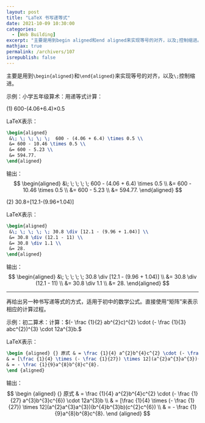 ```yaml
---
layout: post
title: "LaTeX 书写递等式"
date: 2021-10-09 10:30:00
categories: 
  - [Web Building]
excerpt: "主要是用到begin aligned和end aligned来实现等号的对齐，以及;控制缩进。"
mathjax: true
permalink: /archivers/107
isrepublish: false
---
```


主要是用到```\begin{aligned}```和```\end{aligned}```来实现等号的对齐，以及```\;```控制缩进。

示例：小学五年级算术：用递等式计算：

(1) 600-(4.06+6.4)×0.5

LaTeX表示：
```latex
\begin{aligned}
 &\; \; \; \; \;  600 - (4.06 + 6.4) \times 0.5 \\
 &= 600 - 10.46 \times 0.5 \\
 &= 600 - 5.23 \\
 &= 594.77.
\end{aligned}
```

输出：
$$
\begin{aligned}
 &\; \; \; \; \;  600 - (4.06 + 6.4) \times 0.5 \\
 &= 600 - 10.46 \times 0.5 \\
 &= 600 - 5.23 \\
 &= 594.77.
\end{aligned}
$$

(2) 30.8÷[12.1-(9.96+1.04)]

LaTeX表示：
```latex
\begin{aligned}
 &\; \; \; \; \; 30.8 \div [12.1 - (9.96 + 1.04)] \\
 &= 30.8 \div (12.1 - 11) \\
 &= 30.8 \div 1.1 \\
 &= 28.
\end{aligned}
```

输出：
$$
\begin{aligned}
 &\; \; \; \; \; 30.8 \div [12.1 - (9.96 + 1.04)] \\
 &= 30.8 \div (12.1 - 11) \\
 &= 30.8 \div 1.1 \\
 &= 28.
\end{aligned}
$$


---

再给出另一种书写递等式的方式，适用于初中的数学公式。直接使用“矩阵”来表示相应的计算过程。

示例：初二算术：计算：$(- \frac {1}{2} ab^{2}c)^{2} \cdot (- \frac {1}{3} abc^{2})^{3} \cdot 12a^{3}b.$

LaTeX表示：

```latex
\begin {aligned} {} 原式 & = \frac {1}{4} a^{2}b^{4}c^{2} \cdot (- \frac {1}{27} a^{3}b^{3}c^{6}) \cdot 12a^{3}b \\  
& = [\frac {1}{4} \times (- \frac {1}{27}) \times 12](a^{2}a^{3}a^{3})(b^{4}b^{3}b)(c^{2}c^{6}) \\
& = - \frac {1}{9}a^{8}b^{8}c^{8}.
\end {aligned}
```

输出：
$$
\begin {aligned} {} 原式 & = \frac {1}{4} a^{2}b^{4}c^{2} \cdot (- \frac {1}{27} a^{3}b^{3}c^{6}) \cdot 12a^{3}b \\  
& = [\frac {1}{4} \times (- \frac {1}{27}) \times 12](a^{2}a^{3}a^{3})(b^{4}b^{3}b)(c^{2}c^{6}) \\
& = - \frac {1}{9}a^{8}b^{8}c^{8}.
\end {aligned}
$$